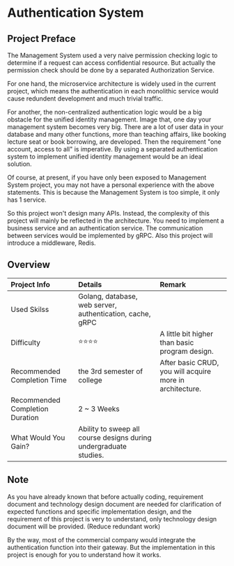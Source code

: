 # Authentication System
## Project Preface
The Management System used a very naive permission checking logic to determine if a request can access confidential resource. But actually the permission check should be done by a separated Authorization Service. 

For one hand, the microservice architecture is widely used in the current project, which means the authentication in each monolithic service would cause redundent development and much trivial traffic. 

For another, the non-centralized authentication logic would be a big obstacle for the unified identity management. Image that, one day your management system becomes very big. There are a lot of user data in your database and many other functions, more than teaching affairs, like booking lecture seat or book borrowing, are developed. Then the requirement "one account, access to all" is imperative. By using a separated authentication system to implement unified identity management would be an ideal solution.

Of course, at present, if you have only been exposed to Management System project, you may not have a personal experience with the above statements. This is because the Management System is too simple, it only has 1 service.

So this project won't design many APIs. Instead, the complexity of this project will mainly be reflected in the architecture. You need to implement a business service and an authentication service. The communication between services would be implemented by gRPC. Also this project will introduce a middleware, Redis.

## Overview
| Project Info | Details | Remark |
| :---- | :---- | :---- |
| Used Skilss | Golang, database, web server, authentication, cache, gRPC | |
| Difficulty | ⭐⭐⭐⭐ | A little bit higher than basic program design. |
| Recommended Completion Time | the 3rd semester of college | After basic CRUD, you will acquire more in architecture. |
| Recommended Completion Duration | 2 ~ 3 Weeks | |
| What Would You Gain? | Ability to sweep all course designs during undergraduate studies. |  |

## Note
As you have already known that before actually coding, requirement document and technology design document are needed for clarification of expected functions and specific implementation design, and the requirement of this project is very to understand, only technology design document will be provided. (Reduce redundant work)

By the way, most of the commercial company would integrate the authentication function into their gateway. But the implementation in this project is enough for you to understand how it works.
